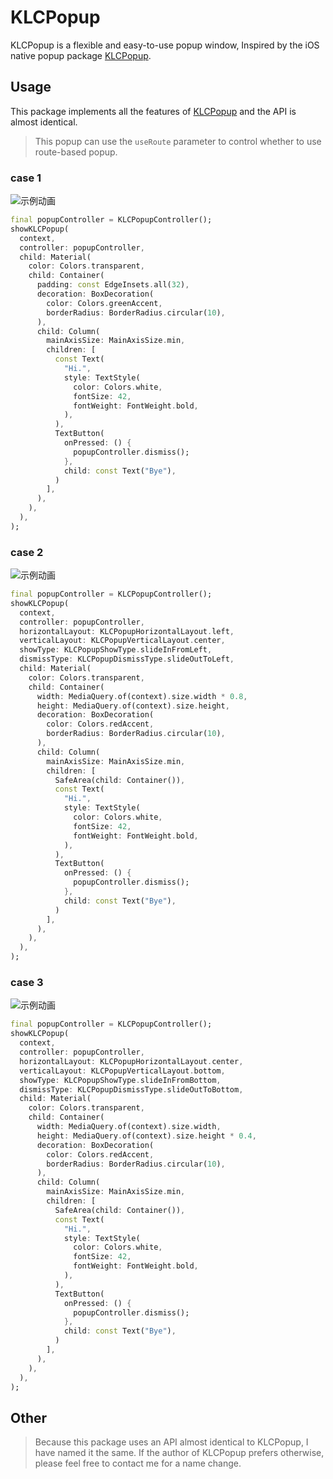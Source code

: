 # KLCPopup

KLCPopup is a flexible and easy-to-use popup window, Inspired by the iOS native popup package [KLCPopup](https://github.com/jmascia/KLCPopup).

## Usage

This package implements all the features of [KLCPopup](https://github.com/jmascia/KLCPopup) and the API is almost identical.

> This popup can use the `useRoute` parameter to control whether to use route-based popup.

### case 1

![示例动画](https://raw.githubusercontent.com/yiiim/klcpopup/master/preview1.gif)

```dart
final popupController = KLCPopupController();
showKLCPopup(
  context,
  controller: popupController,
  child: Material(
    color: Colors.transparent,
    child: Container(
      padding: const EdgeInsets.all(32),
      decoration: BoxDecoration(
        color: Colors.greenAccent,
        borderRadius: BorderRadius.circular(10),
      ),
      child: Column(
        mainAxisSize: MainAxisSize.min,
        children: [
          const Text(
            "Hi.",
            style: TextStyle(
              color: Colors.white,
              fontSize: 42,
              fontWeight: FontWeight.bold,
            ),
          ),
          TextButton(
            onPressed: () {
              popupController.dismiss();
            },
            child: const Text("Bye"),
          )
        ],
      ),
    ),
  ),
);
```

### case 2

![示例动画](https://raw.githubusercontent.com/yiiim/klcpopup/master/preview2.gif)

```dart
final popupController = KLCPopupController();
showKLCPopup(
  context,
  controller: popupController,
  horizontalLayout: KLCPopupHorizontalLayout.left,
  verticalLayout: KLCPopupVerticalLayout.center,
  showType: KLCPopupShowType.slideInFromLeft,
  dismissType: KLCPopupDismissType.slideOutToLeft,
  child: Material(
    color: Colors.transparent,
    child: Container(
      width: MediaQuery.of(context).size.width * 0.8,
      height: MediaQuery.of(context).size.height,
      decoration: BoxDecoration(
        color: Colors.redAccent,
        borderRadius: BorderRadius.circular(10),
      ),
      child: Column(
        mainAxisSize: MainAxisSize.min,
        children: [
          SafeArea(child: Container()),
          const Text(
            "Hi.",
            style: TextStyle(
              color: Colors.white,
              fontSize: 42,
              fontWeight: FontWeight.bold,
            ),
          ),
          TextButton(
            onPressed: () {
              popupController.dismiss();
            },
            child: const Text("Bye"),
          )
        ],
      ),
    ),
  ),
);
```

### case 3

![示例动画](https://raw.githubusercontent.com/yiiim/klcpopup/master/preview3.gif)

```dart
final popupController = KLCPopupController();
showKLCPopup(
  context,
  controller: popupController,
  horizontalLayout: KLCPopupHorizontalLayout.center,
  verticalLayout: KLCPopupVerticalLayout.bottom,
  showType: KLCPopupShowType.slideInFromBottom,
  dismissType: KLCPopupDismissType.slideOutToBottom,
  child: Material(
    color: Colors.transparent,
    child: Container(
      width: MediaQuery.of(context).size.width,
      height: MediaQuery.of(context).size.height * 0.4,
      decoration: BoxDecoration(
        color: Colors.redAccent,
        borderRadius: BorderRadius.circular(10),
      ),
      child: Column(
        mainAxisSize: MainAxisSize.min,
        children: [
          SafeArea(child: Container()),
          const Text(
            "Hi.",
            style: TextStyle(
              color: Colors.white,
              fontSize: 42,
              fontWeight: FontWeight.bold,
            ),
          ),
          TextButton(
            onPressed: () {
              popupController.dismiss();
            },
            child: const Text("Bye"),
          )
        ],
      ),
    ),
  ),
);
```

## Other

> Because this package uses an API almost identical to KLCPopup, I have named it the same. If the author of KLCPopup prefers otherwise, please feel free to contact me for a name change.

